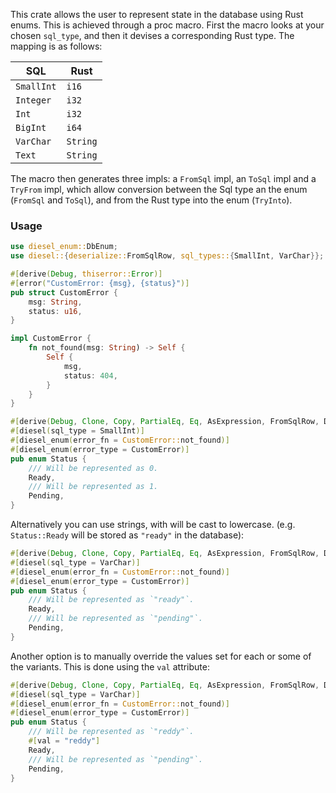 This crate allows the user to represent state in the database using Rust enums. This is achieved
through a proc macro. First the macro looks at your chosen `sql_type`, and then it devises a
corresponding Rust type. The mapping is as follows:

| SQL        | Rust     |
| ---------- | -------- |
| `SmallInt` | `i16`    |
| `Integer`  | `i32`    |
| `Int`      | `i32`    |
| `BigInt`   | `i64`    |
| `VarChar`  | `String` |
| `Text`     | `String` |

The macro then generates three impls: a `FromSql` impl, an `ToSql` impl and a
`TryFrom` impl, which allow conversion between the Sql type an the enum (`FromSql` and `ToSql`),
and from the Rust type into the enum (`TryInto`).

### Usage

```rust
use diesel_enum::DbEnum;
use diesel::{deserialize::FromSqlRow, sql_types::{SmallInt, VarChar}};

#[derive(Debug, thiserror::Error)]
#[error("CustomError: {msg}, {status}")]
pub struct CustomError {
    msg: String,
    status: u16,
}

impl CustomError {
    fn not_found(msg: String) -> Self {
        Self {
            msg,
            status: 404,
        }
    }
}

#[derive(Debug, Clone, Copy, PartialEq, Eq, AsExpression, FromSqlRow, DbEnum)]
#[diesel(sql_type = SmallInt)]
#[diesel_enum(error_fn = CustomError::not_found)]
#[diesel_enum(error_type = CustomError)]
pub enum Status {
    /// Will be represented as 0.
    Ready,
    /// Will be represented as 1.
    Pending,
}
```

Alternatively you can use strings, with will be cast to lowercase. (e.g. `Status::Ready` will be
stored as `"ready"` in the database):

```rust
#[derive(Debug, Clone, Copy, PartialEq, Eq, AsExpression, FromSqlRow, DbEnum)]
#[diesel(sql_type = VarChar)]
#[diesel_enum(error_fn = CustomError::not_found)]
#[diesel_enum(error_type = CustomError)]
pub enum Status {
    /// Will be represented as `"ready"`.
    Ready,
    /// Will be represented as `"pending"`.
    Pending,
}
```

Another option is to manually override the values set for each or some of the variants. This is done
using the `val` attribute:

```rust
#[derive(Debug, Clone, Copy, PartialEq, Eq, AsExpression, FromSqlRow, DbEnum)]
#[diesel(sql_type = VarChar)]
#[diesel_enum(error_fn = CustomError::not_found)]
#[diesel_enum(error_type = CustomError)]
pub enum Status {
    /// Will be represented as `"reddy"`.
    #[val = "reddy"]
    Ready,
    /// Will be represented as `"pending"`.
    Pending,
}
```
